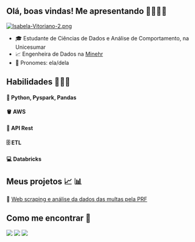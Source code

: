 ## Olá, boas vindas! Me apresentando 👋🏽👩🏽
[![Isabela-Vitoriano-2.png](https://i.postimg.cc/85ZY7Kg3/Isabela-Vitoriano-2.png)](https://postimg.cc/qhCwYGRX)
- 🎓 Estudante de Ciências de Dados e Análise de Comportamento, na Unicesumar
- 📈 Engenheira de Dados na [Minehr](https://www.minehr.com.br/)
- 🤗 Pronomes: ela/dela

## Habilidades 👩🏽‍💻
#### 🐍 Python, Pyspark, Pandas
#### 🪣 AWS
#### 🔎 API Rest
#### 🗄  ETL
#### 💻 Databricks



## Meus projetos 📈 📊

:1st_place_medal: [Web scraping e análise da dados das multas pela PRF](https://github.com/isabela-vitoriano/analise_dados_multas_prf)

## Como me encontrar 🔎

<div> 
  <a href="https://www.linkedin.com/in/isabela-vitoriano/" target="_blank"><img src="https://img.shields.io/badge/LinkedIn-0077B5?style=for-the-badge&logo=linkedin&logoColor=white" target="_blank"></a>
  <a href = "mailto:isabelavitoriano.ss@gmail.com"><img src="https://img.shields.io/badge/-Gmail-%23333?style=for-the-badge&logo=gmail&logoColor=white" target="_blank"></a>
 <a href="https://github.com/isabela-vitoriano" target="_blank"><img src="https://img.shields.io/badge/GitHub-100000?style=for-the-badge&logo=github&logoColor=white" target="_blank"></a>
</div>
